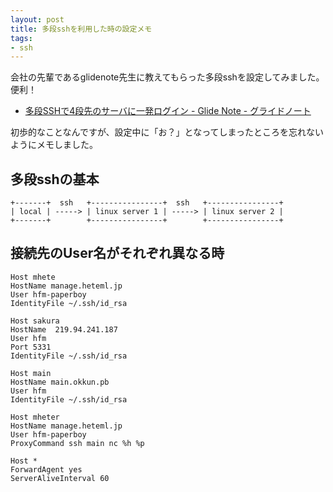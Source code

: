 ```yaml
---
layout: post
title: 多段sshを利用した時の設定メモ
tags: 
- ssh
---
```

会社の先輩であるglidenote先生に教えてもらった多段sshを設定してみました。便利！

 * [多段SSHで4段先のサーバに一発ログイン - Glide Note - グライドノート](http://blog.glidenote.com/blog/2012/02/19/ssh-proxycommand/)

初歩的なことなんですが、設定中に「お？」となってしまったところを忘れないようにメモしました。

## 多段sshの基本

```
+-------+  ssh   +----------------+  ssh   +----------------+
| local | -----> | linux server 1 | -----> | linux server 2 |
+-------+        +----------------+        +----------------+
```

## 接続先のUser名がそれぞれ異なる時

```kconfig
Host mhete
HostName manage.heteml.jp
User hfm-paperboy
IdentityFile ~/.ssh/id_rsa

Host sakura
HostName  219.94.241.187
User hfm
Port 5331
IdentityFile ~/.ssh/id_rsa

Host main
HostName main.okkun.pb
User hfm
IdentityFile ~/.ssh/id_rsa

Host mheter
HostName manage.heteml.jp
User hfm-paperboy
ProxyCommand ssh main nc %h %p

Host *
ForwardAgent yes
ServerAliveInterval 60
```
